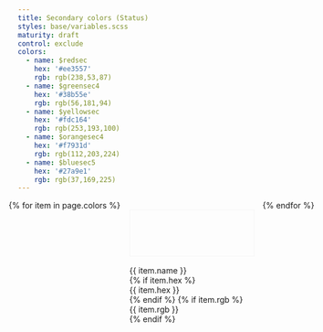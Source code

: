 ```yaml
---
title: Secondary colors (Status)
styles: base/variables.scss
maturity: draft
control: exclude
colors:
  - name: $redsec
    hex: '#ee3557'
    rgb: rgb(238,53,87)
  - name: $greensec4
    hex: '#38b55e'
    rgb: rgb(56,181,94)
  - name: $yellowsec
    hex: '#fdc164'
    rgb: rgb(253,193,100)
  - name: $orangesec4
    hex: '#f7931d'
    rgb: rgb(112,203,224)
  - name: $bluesec5
    hex: '#27a9e1'
    rgb: rgb(37,169,225)
---
```

<style>
.set {
  display: flex;
  flex-wrap: wrap;
  margin: 0 -1rem;
  margin-top: 0;
  padding: 0;
  list-style: none;
}
li {
  flex: 1 0 20%;
  margin: 1rem;
}
.color {
  width: 100%;
  min-width: 160px;
  height: 80px;
  color: white;
  border: 1px solid whitesmoke;
  margin-bottom: 1rem;
}
p {
  margin: 0;
}
</style>
<ul class="set">
{% for item in page.colors %}
  <li>
    <div class="color" style="background:{{ item.hex }}"></div>
    <p>{{ item.name }}</p>
    {% if item.hex %}<p>{{ item.hex }}</p>{% endif %}
    {% if item.rgb %}<p>{{ item.rgb }}</p>{% endif %}
  </li>
{% endfor %}
</ul>
